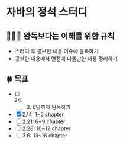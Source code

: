# 자바의 정석 스터디

## 💁🏻‍♂️ 완독보다는 이해를 위한 규칙
- 스터디 후 공부한 내용 이슈에 등록하기
- 공부한 내용에서 면접에 나올만한 내용 정리하기

## 🍀 목표
- [ ] 24. 3. 6일까지 완독하기
- [x] 2.14: 1~5 chapter 
- [ ] 2.21: 6~9 chapter
- [ ] 2.28: 10~12 chapter
- [ ] 3.6: 13~16 chapter
